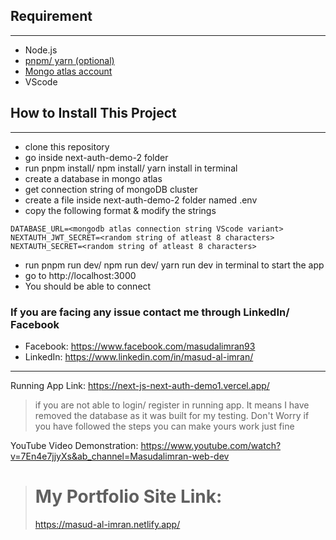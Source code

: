## Requirement
---
- Node.js
- <a href="https://www.youtube.com/watch?v=yrtANCYlm14&ab_channel=GotStucked%3F"> pnpm/ yarn (optional)</a>
- <a href="https://www.youtube.com/watch?time_continue=1&v=q3ix08OdGHE&embeds_referring_euri=https%3A%2F%2Fwww.bing.com%2F&embeds_referring_origin=https%3A%2F%2Fwww.bing.com&source_ve_path=Mjg2NjY&feature=emb_logo&ab_channel=DevelopersDiary">Mongo atlas account</a>
- VScode

## How to Install This Project
--- 
- clone this repository
- go inside next-auth-demo-2 folder
- run pnpm install/ npm install/ yarn install in terminal
- create a database in mongo atlas 
- get connection string of mongoDB cluster
- create a file inside next-auth-demo-2 folder named .env
- copy the following format & modify the strings
```
DATABASE_URL=<mongodb atlas connection string VScode variant>
NEXTAUTH_JWT_SECRET=<random string of atleast 8 characters>
NEXTAUTH_SECRET=<random string of atleast 8 characters>
```

  - run pnpm run dev/ npm run dev/ yarn run dev in terminal to start the app
  - go to http://localhost:3000 
  - You should be able to connect

### If you are facing any issue contact me through LinkedIn/ Facebook

- Facebook: https://www.facebook.com/masudalimran93
- LinkedIn: https://www.linkedin.com/in/masud-al-imran/

--- 

Running App Link: https://next-js-next-auth-demo1.vercel.app/

> if you are not able to login/ register in running app. It means I have removed the database as it was built for my testing. Don't Worry if you have followed the steps you can make yours work just fine

YouTube Video Demonstration: https://www.youtube.com/watch?v=7En4e7jjyXs&ab_channel=Masudalimran-web-dev

> # My Portfolio Site Link: 
> https://masud-al-imran.netlify.app/
